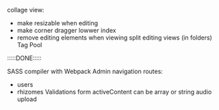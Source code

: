 collage view: 
- make resizable when editing
- make corner dragger lowwer index
- remove editing elements when viewing
split editing views (in folders)
Tag Pool

:::::DONE:::::

SASS compiler with Webpack
Admin navigation routes:
- users
- rhizomes
Validations form
activeContent can be array or string
audio upload